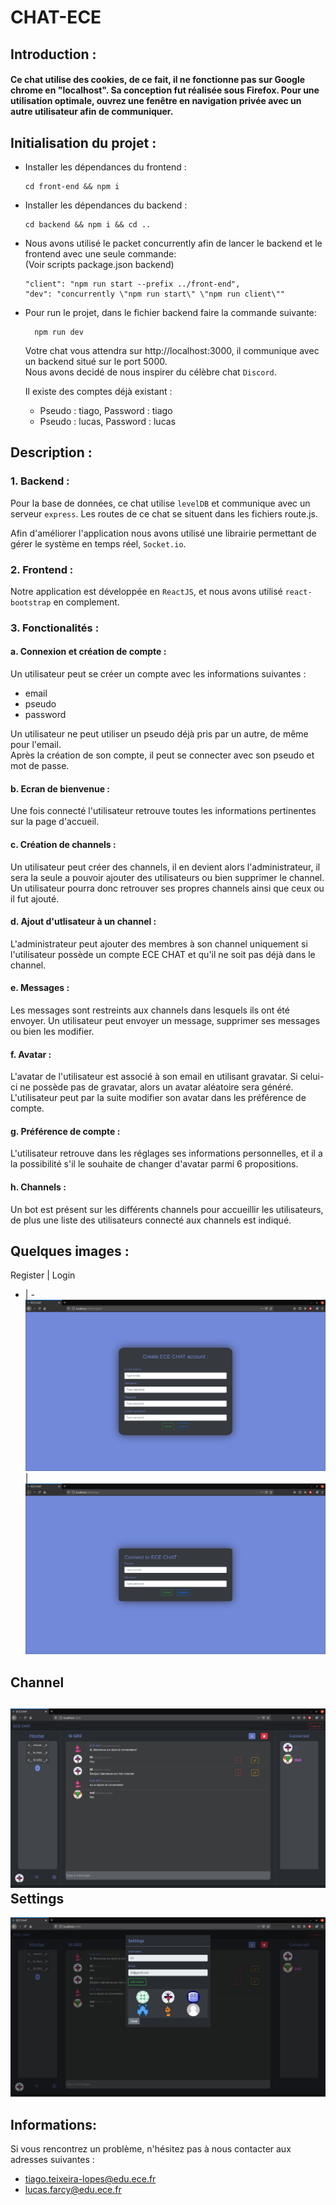 # CHAT-ECE

## Introduction :

#### Ce chat utilise des cookies, de ce fait, il ne fonctionne pas sur Google chrome en "localhost". Sa conception fut réalisée sous Firefox. Pour une utilisation optimale, ouvrez une fenêtre en navigation privée avec un autre utilisateur afin de communiquer.


## Initialisation du projet :
- Installer les dépendances du frontend :
  ```
  cd front-end && npm i
  ```
- Installer les dépendances du backend : 
  ```
  cd backend && npm i && cd ..
  ```

- Nous avons utilisé le packet concurrently afin de lancer le backend et le frontend avec une seule commande:\
(Voir scripts package.json backend)

  ```
  "client": "npm run start --prefix ../front-end",
  "dev": "concurrently \"npm run start\" \"npm run client\""
  ```
- Pour run le projet, dans le fichier backend faire la commande suivante:

  ```
    npm run dev
  ```
  Votre chat vous attendra sur http://localhost:3000, il communique avec un backend situé sur le port 5000. \
  Nous avons decidé de nous inspirer du célèbre chat `Discord`.

  Il existe des comptes déjà existant :
  - Pseudo : tiago, Password : tiago
  - Pseudo : lucas, Password : lucas

## Description : 

### 1.  Backend :

Pour la base de données, ce chat utilise `levelDB` et communique avec un serveur `express`.
Les routes de ce chat se situent dans les fichiers route.js.

Afin d'améliorer l'application nous avons utilisé une librairie permettant de gérer le système en temps réel, `Socket.io`.

### 2.  Frontend :

Notre application est développée en `ReactJS`, et nous avons utilisé `react-bootstrap` en complement.  

### 3.  Fonctionalités :

#### a. Connexion et création de compte : 

Un utilisateur peut se créer un compte avec les informations suivantes :

- email
- pseudo
- password

Un utilisateur ne peut utiliser un pseudo déjà pris par un autre, de même pour l'email.\
Après la création de son compte, il peut se connecter avec son pseudo et mot de passe.

#### b. Ecran de bienvenue :

Une fois connecté l'utilisateur retrouve toutes les informations pertinentes sur la page d'accueil. 

#### c. Création de channels : 

Un utilisateur peut créer des channels, il en devient alors l'administrateur, il sera la seule a pouvoir ajouter des utilisateurs ou bien supprimer le channel.
Un utilisateur pourra donc retrouver ses propres channels ainsi que ceux ou il fut ajouté.

#### d.  Ajout d'utlisateur à un channel :

L'administrateur peut ajouter des membres à son channel uniquement si l'utilisateur possède un compte ECE CHAT et qu'il ne soit pas déjà dans le channel. 

#### e. Messages :

Les messages sont restreints aux channels dans lesquels ils ont été envoyer. 
Un utilisateur peut envoyer un message, supprimer ses messages ou bien les modifier. 

#### f. Avatar :

L'avatar de l'utilisateur est associé à son email en utilisant gravatar. Si celui-ci ne possède pas de gravatar, alors un avatar aléatoire sera généré. L'utilisateur peut par la suite modifier son avatar dans les préférence de compte.

#### g.  Préférence de compte :

L'utilisateur retrouve dans les réglages ses informations personnelles, et il a la possibilité s'il le souhaite de changer d'avatar parmi 6 propositions. 

#### h.  Channels :

Un bot est présent sur les différents channels pour accueillir les utilisateurs, de plus une liste des utilisateurs connecté aux channels est indiqué.

##  Quelques images :


Register | Login
- | - 
![alt](IMG/register.png) | ![alt](IMG/login.png)

Channel
- 
![alt](IMG/chan.png)
Settings
-
![alt](IMG/avatar.png)

## Informations:

Si vous rencontrez un problème, n'hésitez pas à nous contacter aux adresses suivantes :
- tiago.teixeira-lopes@edu.ece.fr
- lucas.farcy@edu.ece.fr
